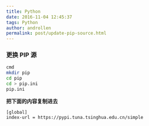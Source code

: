 ```yaml
---
title: Python 
date: 2016-11-04 12:45:37  
tags: Python
author: androllen  
permalink: post/update-pip-source.html
---
```


### 更换 PIP 源
  ``` bash
  cmd
  mkdir pip
  cd pip
  cd > pip.ini
  pip.ini
  ```
  **把下面的内容复制进去**

  ```
  [global]
  index-url = https://pypi.tuna.tsinghua.edu.cn/simple
  ```
  